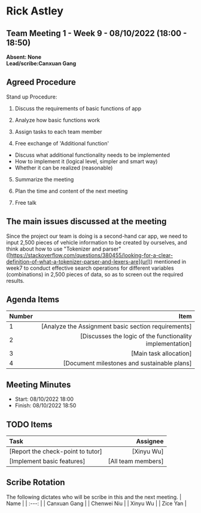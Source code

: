 # Rick Astley

## Team Meeting 1 - Week 9 - 08/10/2022 (18:00 - 18:50)
**Absent: None**
<br>
**Lead/scribe:Canxuan Gang**

## Agreed Procedure
Stand up Procedure:

1. Discuss the requirements of basic functions of app

2. Analyze how basic functions work

3. Assign tasks to each team member

4. Free exchange of 'Additional function'

- Discuss what additional functionality needs to be implemented
- How to implement it (logical level, simpler and smart way)
- Whether it can be realized (reasonable)
    
5. Summarize the meeting

6. Plan the time and content of the next meeting

7. Free talk

## The main issues discussed at the meeting
Since the project our team is doing is a second-hand car app, we need to input 2,500 pieces of vehicle information to be created by ourselves, and think about how to use "Tokenizer and parser" ([https://stackoverflow.com/questions/380455/looking-for-a-clear-definition-of-what-a-tokenizer-parser-and-lexers-are](url)) mentioned in week7 to conduct effective search operations for different variables (combinations) in 2,500 pieces of data, so as to screen out the required results.


## Agenda Items
| Number | Item |
| :--- | ---: |
| 1 | [Analyze the Assignment basic section requirements] |
| 2 | [Discusses the logic of the functionality implementation] |
| 3 | [Main task allocation] |
| 4 | [Document milestones and sustainable plans] |

## Meeting Minutes
- Start: 08/10/2022 18:00
- Finish: 08/10/2022 18:50

## TODO Items
| Task | Assignee |
| :--- | ---: |
| [Report the check-point to tutor] | [Xinyu Wu] |
| [Implement basic features] | [All team members] |

## Scribe Rotation
The following dictates who will be scribe in this and the next meeting.
| Name |
| :---: |
| Canxuan Gang |
| Chenwei Niu |
| Xinyu Wu |
| Zice Yan |
